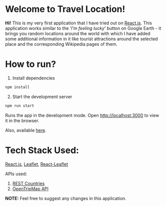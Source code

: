 # Welcome to Travel Location!

**Hi!** This is my very first application that I have tried out on [React.js](https://reactjs.org/tutorial/tutorial.html). This application works similar to the ‘_I’m feeling lucky_’ button on Google Earth - it brings you random locations around the world with which I have added some additional information in it like tourist attractions around the selected place and the corresponding Wikipedia pages of them.


# How to run?

 1. Install dependencies
 
 ```sh 
 npm install
 ```
 
 2. Start the development server
 
 ```sh
 npm run start
 ```

Runs the app in the development mode.
Open [http://localhost:3000](http://localhost:3000) to view it in the browser.

Also, available [here](https://travel-location.netlify.app/).


# Tech Stack Used:
[React.js](https://reactjs.org/tutorial/tutorial.html), [Leaflet](https://leafletjs.com/index.html), [React-Leaflet](https://react-leaflet.js.org/)

APIs used: 
1. [REST Countries](https://restcountries.eu/)
2. [OpenTripMap API](https://opentripmap.io/docs)

**NOTE:** Feel free to suggest any changes in this application.
